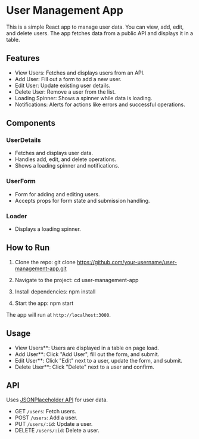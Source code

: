 # User Management App

This is a simple React app to manage user data. You can view, add, edit, and delete users. The app fetches data from a public API and displays it in a table.

## Features

- View Users: Fetches and displays users from an API.
- Add User: Fill out a form to add a new user.
- Edit User: Update existing user details.
- Delete User: Remove a user from the list.
- Loading Spinner: Shows a spinner while data is loading.
- Notifications: Alerts for actions like errors and successful operations.

## Components

### UserDetails
- Fetches and displays user data.
- Handles add, edit, and delete operations.
- Shows a loading spinner and notifications.

### UserForm
- Form for adding and editing users.
- Accepts props for form state and submission handling.

### Loader
- Displays a loading spinner.

## How to Run

1. Clone the repo:
   git clone https://github.com/your-username/user-management-app.git
   
2. Navigate to the project:
   cd user-management-app
   
3. Install dependencies:
   npm install
   
4. Start the app:
   npm start
   

The app will run at `http://localhost:3000`.

## Usage

- View Users**: Users are displayed in a table on page load.
- Add User**: Click "Add User", fill out the form, and submit.
- Edit User**: Click "Edit" next to a user, update the form, and submit.
- Delete User**: Click "Delete" next to a user and confirm.

## API

Uses [JSONPlaceholder API](https://jsonplaceholder.typicode.com/users) for user data.

- GET `/users`: Fetch users.
- POST `/users`: Add a user.
- PUT `/users/:id`: Update a user.
- DELETE `/users/:id`: Delete a user.
